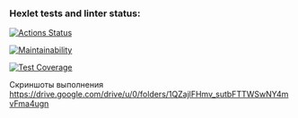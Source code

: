### Hexlet tests and linter status:
[![Actions Status](https://github.com/Shdk91/java-project-61/workflows/hexlet-check/badge.svg)](https://github.com/Shdk91/java-project-61/actions)

[![Maintainability](https://api.codeclimate.com/v1/badges/02e5c1d53f70b8d9e541/maintainability)](https://codeclimate.com/github/Shdk91/java-project-61/maintainability)

[![Test Coverage](https://api.codeclimate.com/v1/badges/02e5c1d53f70b8d9e541/test_coverage)](https://codeclimate.com/github/Shdk91/java-project-61/test_coverage)

Скриншоты выполнения https://drive.google.com/drive/u/0/folders/1QZajlFHmv_sutbFTTWSwNY4mvFma4ugn